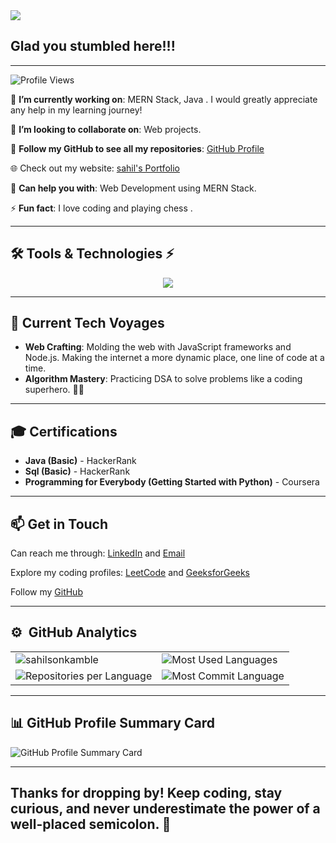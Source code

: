 <img src="https://readme-typing-svg.herokuapp.com/?color=3EB489&height=18&width=300&vCenter=true&lines=👋+Hey+!+I’m+Sahil" />

## Glad you stumbled here!!!
---
![Profile Views](https://komarev.com/ghpvc/?username=sonkamblesahil&color=brightgreen)

🌱 **I’m currently working on**: MERN Stack, Java . I would greatly appreciate any help in my learning journey!

👯 **I’m looking to collaborate on**: Web projects.

🔗 **Follow my GitHub to see all my repositories**: [GitHub Profile](https://github.com/sonkamblesahil)

🌐 Check out my website: [sahil's Portfolio](https://sahilsonkamble.vercel.app/)

🤝 **Can help you with**: Web Development using MERN Stack.

⚡ **Fun fact**: I love coding and playing chess .

---



## 🛠 Tools & Technologies ⚡

<p align="center">
  <a href="https://github.com/sonkamblesahil">
    <img src="https://skillicons.dev/icons?i=git,c,cpp,java,python,js,html,css,react,nodejs,postman,mongodb,github,express,mysql,sqlite3,jdbc,swing" />
  </a>
</p>

---

## 🚀 Current Tech Voyages

- **Web Crafting**: Molding the web with JavaScript frameworks and Node.js. Making the internet a more dynamic place, one line of code at a time.
- **Algorithm Mastery**: Practicing DSA to solve problems like a coding superhero. 🦸‍♀️

---

## 🎓 Certifications

- **Java (Basic)** - HackerRank
- **Sql (Basic)** - HackerRank
- **Programming for Everybody (Getting Started with Python)** - Coursera

---

## 📫 Get in Touch

<p align="left">
  Can reach me through:
  <a href="https://www.linkedin.com/in/sonkamblesahil/">LinkedIn</a> and 
  <a href="mailto:sahilsonkamble17@gmail.com">Email</a>
</p>

<p align="left">
  Explore my coding profiles:
  <a href="https://leetcode.com/u/sahilsonkamble17/">LeetCode</a> and
  <a href="https://www.geeksforgeeks.org/user/sahilsonk7e1u/">GeeksforGeeks</a> 
  <br>
  
  Follow my <a href="https://github.com/sharuvaruu">GitHub</a>
</p>

---

## ⚙️ &nbsp;GitHub Analytics

<table style="width:100%">
  <tr>
    <td>
      <img src="https://github-readme-stats.vercel.app/api?username=sonkamblesahil&show_icons=true&theme=dark&hide_border=true" alt="sahilsonkamble" />
    </td>
    <td>
      <img src="https://github-readme-stats.vercel.app/api/top-langs/?username=sonkamblesahil&theme=dark&hide_border=true&layout=compact" alt="Most Used Languages" />
    </td>
  </tr>
  <tr>
    <td>
      <img src="https://github-profile-summary-cards.vercel.app/api/cards/repos-per-language?username=sonkamblesahil&theme=dark" alt="Repositories per Language" />
    </td>
    <td>
      <img src="https://github-profile-summary-cards.vercel.app/api/cards/most-commit-language?username=sonkamblesahil&theme=dark" alt="Most Commit Language" />
    </td>
  </tr>
</table>



---

## 📊 GitHub Profile Summary Card

<img src="https://github-profile-summary-cards.vercel.app/api/cards/profile-details?username=sonkamblesahil&theme=github_dark" alt="GitHub Profile Summary Card" />

---

## Thanks for dropping by! Keep coding, stay curious, and never underestimate the power of a well-placed semicolon. 🌟
